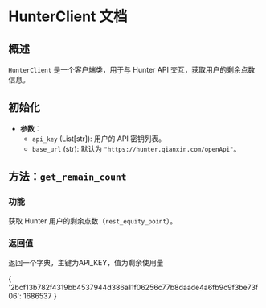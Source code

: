 
# HunterClient 文档

## 概述
`HunterClient` 是一个客户端类，用于与 Hunter API 交互，获取用户的剩余点数信息。

## 初始化
- **参数**：
  - `api_key` (List[str]): 用户的 API 密钥列表。
  - `base_url` (str): 默认为 `"https://hunter.qianxin.com/openApi"`。

## 方法：`get_remain_count`

### 功能

获取 Hunter 用户的剩余点数（`rest_equity_point`）。

### 返回值

返回一个字典，主键为API_KEY，值为剩余使用量

{
    '2bcf13b782f4319bb4537944d386a11f06256c77b8daade4a6fb9c9f3be73f06': 1686537
}
